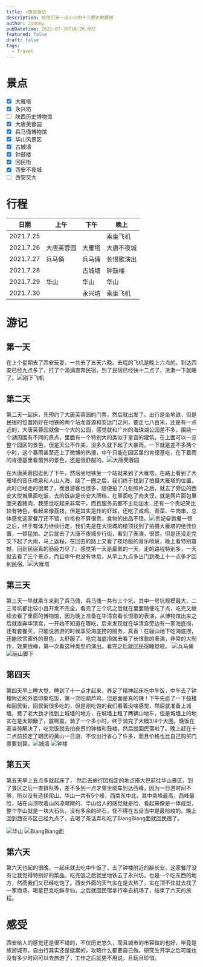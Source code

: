 ```yaml
---
title: ✈西安游记
description: 给他们来一点小小的十三朝古都震撼
author: Johnny
pubDatetime: 2021-07-30T10:26:00Z
featured: false
draft: false
tags:
  - Travel
---
```


# 景点

- [x] 大雁塔
- [x] 永兴坊
- [ ] 陕西历史博物馆
- [x] 大唐芙蓉园
- [x] 兵马俑博物馆
- [x] 华山风景区
- [x] 古城墙
- [x] 钟鼓楼
- [x] 回民街
- [x] 西安不夜城
- [ ] 西安交大

# 行程

| 日期      | 上午       | 下午   | 晚上       |
| --------- | ---------- | ------ | ---------- |
| 2021.7.25 |            |        | 乘坐飞机   |
| 2021.7.26 | 大唐芙蓉园 | 大雁塔 | 大唐不夜城 |
| 2021.7.27 | 兵马俑     | 兵马俑 | 长恨歌演出 |
| 2021.7.28 |            | 古城墙 | 钟鼓楼     |
| 2021.7.29 | 华山       | 华山   | 华山       |
| 2021.7.30 |            | 永兴坊 | 乘坐飞机   |

# 游记

## 第一天

在上个星期去了西安玩耍，一共去了五天六晚。去程的飞机是晚上六点的，到达西安已经九点多了，打了个滴滴直奔民宿，到了民宿已经快十二点了，洗漱一下就睡了。![刚下飞机](https://assets.beyh.net/20210725_124028722_iOS.avif)

## 第二天

第二天一起床，先预约了大唐芙蓉园的门票，然后就出发了。出行是坐地铁，但是民宿的位置刚好在地铁的两个站龙首源和安远门之间，要走七八百米，还是有一点远的，大唐芙蓉园就像一个大的公园，感觉就和广州的海珠湖公园差不多，围绕一个湖周围有不同的景点，里面有一个特别大的类似于皇宫的建筑，在上面可以一览整个园区的景色，但是天公不作美，没多久就下起了大暴雨，一下就是差不多两个小时，这个暴雨甚至还上了微博的热搜，中午只能在园区里的肯德基吃，在下着雨的肯德基里看窗外的景色，还是很舒服的。![大唐芙蓉园](https://assets.beyh.net/20210726_033923167_iOS.avif)

在大唐芙蓉园逛到了下午，然后坐地铁坐一个站就来到了大雁塔，在路上看到了大雁塔的音乐喷泉和人山人海，绕了一圈之后，我们终于找到了拍摄大雁塔的位置，此时已经走的很累了，而且游客也很多，随便拍了几张照片之后，就去了旁边的西安大悦城里面吃饭，去的饭店是长安大牌档，在里面吃了肉夹馍，就是两片面包里面夹着猪肉，我感觉吃起来非常干，而且服务员都不主动加水…还有一个贵妃笑比较有特色，看起来像荔枝，但是其实是炸的虾球，还吃了咸鸡、青菜、牛肉串，总体感觉这家餐厅还不错，价格也不算很贵，食物的出品不错。![贵妃😀](https://assets.beyh.net/20210726_094541908_iOS.avif)饱餐一顿之后，终于有体力继续行走，我们先是在大悦城的楼顶找到了拍摄大雁塔的绝佳位置，一顿猛拍。之后就去了大唐不夜城步行街，看到了表演，很赞。但是还没走完又下起了大雨，马上返程，在回去的路上又看了夜场版的音乐喷泉，晚上看特别震撼，回到民宿真的筋疲力尽了。感觉第一天是最累的一天，走的路程特别多，一天就去看了三个景点，而且中午也没有休息，从早上九点多出门到晚上十一点多才回到民宿。![大雁塔](https://assets.beyh.net/20210726_105853210_iOS.avif)

## 第三天

第三天一早就乘车来到了兵马俑，兵马俑一共有三个坑，其中一号坑规模最大，二三号坑都比较小且开发不完全，看完了三个坑之后就在里面随便吃了点，吃完又继续去看了里面的博物馆，因为晚上准备在华清宫看长恨歌的表演，从博物馆出来之后就直奔华清宫，一开始不知道在哪吃，后来发现就在华清宫旁边有一家海底捞，还有套餐买，只能说旅游的时候享受海底捞的服务，真香！在骊山地下吃海底捞，还能欣赏窗外的景色，太舒服了。吃完海底捞就去看了长恨歌的表演，非常的大制作，效果很棒，第一次看这种类型的演出。看完之后就回民宿睡觉啦。
![兵马俑](https://assets.beyh.net/20210727_042607142_iOS.avif)
![骊山脚下](https://assets.beyh.net/20210727_103109185_iOS.avif)

## 第四天

第四天早上睡大觉，睡到了十一点才起来，养足了精神起床吃中午饭，中午去了钟楼附近的外婆印象吃饭，第一次吃葫芦鸡，但是面是真的辣！下午先逛了一下鼓楼和回民街，回民街很多吃的，但是刚吃饱的我们看着没啥感觉，然后就准备上城墙，费了老大劲才找到上城墙的地方，在城墙上租了两辆山地车，但是城墙上的地实在是太颠簸了，震啊震，骑了一个多小时，终于骑完了大概3/4个大圈。晚饭在麦当劳解决了，吃完饭就去拍夜景的钟楼和鼓楼，然后就回民宿啦了。晚上赶在十二点前预定了跟团的黄山一日游，不仅出行省心了许多，而且价格也比自己购买门票要划算。![城墙](https://assets.beyh.net/20210728_071713018_iOS.avif)
![钟楼](https://assets.beyh.net/20210728_130351931_iOS.avif)

## 第五天

第五天早上五点多就起床了， 然后去旅行团指定的地点搭大巴前往华山景区，到了景区之后一直排队等，差不多到一点才乘坐缆车到达西峰，因为一日游时间不够，所以没有选择爬山。华山一共有5个峰，西南东中北，其中南峰最高，西峰最险，站在山顶吹着山风凉飕飕的，华山给人的感觉就是险，看起来像是一体成型，整个华山就是一块大石头，没有多余的碎石，怪不得在五岳当中是最险峻的。晚上回到西安市区已经九点了，去喝了茶话弄和吃了BiangBiang面就回民宿了。

![华山](https://assets.beyh.net/20210729_085959485_iOS.avif)
![BiangBiang面](https://assets.beyh.net/20210729_135722109_iOS.avif)

## 第六天

第六天也起的很晚，一起床就去吃中午饭了，去了钟楼附近的醉长安，这家餐厅没有让我觉得特别好的菜品。吃完饭之后就坐地铁去了永兴坊，也是一个吃东西的地方，然而我们又已经吃饱了。西安外面的天气实在是太热了，实在顶不住就去找了一家商场，喝星巴克吃鲜芋仙，之后就回民宿拿行李去机场了，结束了六天的旅程。

# 感受

西安给人的感觉还是很不错的，不仅历史悠久，而且城市的市容做的也好，毕竟是旅游城市。自由行其实还是挺累的，攻略什么都要自己做。研究生开学之后可能也没有多少时间可以去旅游了，工作之后就更不用说，且玩且珍惜。
